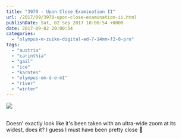 ```yaml
---
title: "3970 - Upon Close Examination II"
url: /2017/09/3970-upon-close-examination-ii.html
publishDate: Sat, 02 Sep 2017 18:00:54 +0000
date: 2017-09-02 20:00:54
categories: 
  - "olympus-m-zuiko-digital-ed-7-14mm-f2-8-pro"
tags: 
  - "austria"
  - "carinthia"
  - "gail"
  - "ice"
  - "karnten"
  - "olympus-om-d-e-m1"
  - "river"
  - "winter"
---
```

<div class="container">
<div class="center"><a target="_blank" href="https://d25zfm9zpd7gm5.cloudfront.net/1200x1200/2017/20170108_133355_lr.jpg"><img class="webfeedsFeaturedVisual" src="https://d25zfm9zpd7gm5.cloudfront.net/0600x0600/2017/20170108_133355_lr.jpg" /></a></div>
</div>
<br />

Doesn' exactly look like it's been taken with an ultra-wide zoom at its widest, does it? I guess I must have been pretty close 🙂
